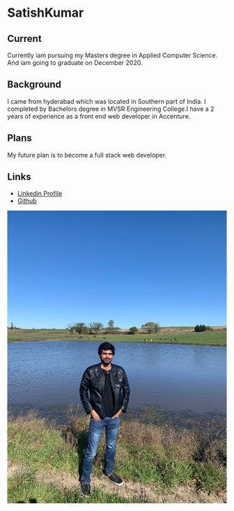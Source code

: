# SatishKumar
## Current
Currently iam pursuing my Masters degree in Applied Computer Science. And iam going to graduate on December 2020.
## Background
I came from hyderabad which was located in Southern part of India. I completed by Bachelors degree in MVSR Engineering College.I have a 2 years of experience as a front end web developer in Accenture.
## Plans
My future plan is to become a full stack web developer.
## Links
* [Linkedin Profile](https://www.linkedin.com/in/satish-kumar-b4403811b/)
* [Github](https://github.com/mandapallisatish64)

![My Image](https://github.com/mandapallisatish64/big-data-developer/blob/master/satishkumarPhoto.jpg)
